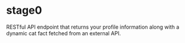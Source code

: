 # stage0
RESTful API endpoint that returns your profile information along with a dynamic cat fact fetched from an external API.
